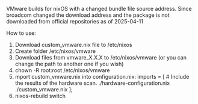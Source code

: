 VMware builds for nixOS with a changed bundle file source address. Since broadcom changed the download address and the package is not downloaded from official repositories as of 2025-04-11

How to use:
1. Download custom_vmware.nix file to /etc/nixos
2. Create folder /etc/nixos/vmware
3. Download files from vmware_Х.Х.Х to /etc/nixos/vmware (or you can change the path to another one if you wish)
4. chown -R root:root /etc/nixos/vmware
5. mport custom_vmware.nix into configuration.nix:
  imports =
    [ # Include the results of the hardware scan.
      ./hardware-configuration.nix
      ./custom_vmware.nix
    ];
6. nixos-rebuild switch
